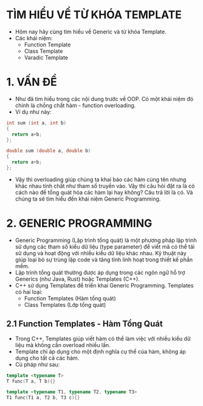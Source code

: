 # TÌM HIỂU VỀ TỪ KHÓA TEMPLATE
- Hôm nay hãy cùng tìm hiểu về Generic và từ khóa Template.
- Các khái niệm:
  - Function Template
  - Class Template
  - Varadic Template

# 1. VẤN ĐỀ
- Như đã tìm hiểu trong các nội dung trước về OOP. Có một khái niệm đó chính là chồng chất hàm - function overloading.
- Ví dụ như này:

```cpp
int sum (int a, int b)
{
  return a+b;
};

double sum (double a, double b)
{
  return a+b;
};
```
- Vậy thì overloading giúp chúng ta khai báo các hàm cùng tên nhưng khác nhau tính chất như tham số truyền vào. Vậy thì câu hỏi đặt ra là có cách nào để tổng quát hóa các hàm lại hay không? Câu trả lời là có. Và chúng ta sẽ tìm hiểu đến khái niệm Generic Programming.

# 2. GENERIC PROGRAMMING
- Generic Programming (Lập trình tổng quát) là một phương pháp lập trình sử dụng các tham số kiểu dữ liệu (type parameter) để viết mã có thể tái sử dụng và hoạt động với nhiều kiểu dữ liệu khác nhau. Kỹ thuật này giúp loại bỏ sự trùng lặp code và tăng tính linh hoạt trong thiết kế phần mềm.
- Lập trình tổng quát thường được áp dụng trong các ngôn ngữ hỗ trợ Generics (như Java, Rust) hoặc Templates (C++).
- C++ sử dụng Templates để triển khai Generic Programming. Templates có hai loại:
  - Function Templates (Hàm tổng quát)
  - Class Templates (Lớp tổng quát)

## 2.1 Function Templates - Hàm Tổng Quát
- Trong C++, Templates giúp viết hàm có thể làm việc với nhiều kiểu dữ liệu mà không cần overload nhiều lần.
- Template chỉ áp dụng cho một định nghĩa cụ thể của hàm, không áp dụng cho tất cả các hàm.
- Cú pháp như sau:

```cpp
template <typename T>
T func(T a, T b){}

template <typename T1, typename T2, typename T3>
T1 func(T1 a, T2 b, T3 c){}

```

